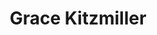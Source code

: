 ---
title: Grace Kitzmiller
organization: AWS
talk: "Hands On Experience Extracting Meaningful OSM Data by Using Amazon Athena with AWS Public Datasets"
permalink: /speakers/#grace-kitzmiller
---